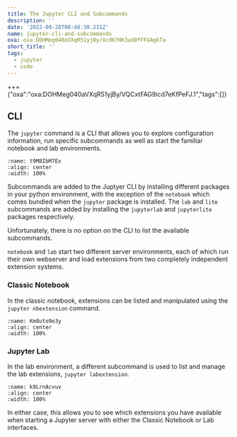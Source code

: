```yaml
---
title: The Jupyter CLI and Subcommands
description: ''
date: '2022-09-28T08:48:30.231Z'
name: jupyter-cli-and-subcommands
oxa: oxa:DOHMeg040aVXqR51yjBy/XcdKfHK3ad0fFFGAgkTa
short_title: ''
tags:
  - jupyter
  - code
---
```


+++ {"oxa":"oxa:DOHMeg040aVXqR51yjBy/VQCxtFAG9icd7eKfPeFJ.1","tags":[]}

## CLI

The `jupyter` command is a CLI that allows you to explore configuration information, run specific subcommands as well as start the familiar notebook and lab environments.

```{figure} images/DOHMeg040aVXqR51yjBy-yX0KEgxJEfopcZKJxMgm-v1.png
:name: t9M8IbM7Ex
:align: center
:width: 100%
```

Subcommands are added to the Juptyer CLI by installing different packages in your python environment, with the exception of the `notebook` which comes bundled when the `jupyter` package is installed. The `lab` and `lite` subcommands are added by installing the `jupyterlab` and `jupyterlite` packages respectively.

Unfortunately, there is no option on the CLI to list the available subcommands.

`notebook` and `lab` start two different server environments, each of which run their own webserver and load extensions from two completely independent extension systems.

### Classic Notebook

In the classic notebook, extensions can be listed and manipulated using the `jupyter nbextension` command.

```{figure} images/DOHMeg040aVXqR51yjBy-1xxIKTna07Fq2SF1uVcY-v1.png
:name: Km8uto9e3y
:align: center
:width: 100%
```

### Jupyter Lab

In the lab environment, a different subcommand is used to list and manage the lab extensions, `jupyter labextension`.

```{figure} images/DOHMeg040aVXqR51yjBy-coXXTvjQO3gyQFayHF9g-v1.png
:name: k9LrnAcvuv
:align: center
:width: 100%
```

In either case, this allows you to see which extensions you have available when starting a Jupyter server with either the Classic Notebook or Lab interfaces.

